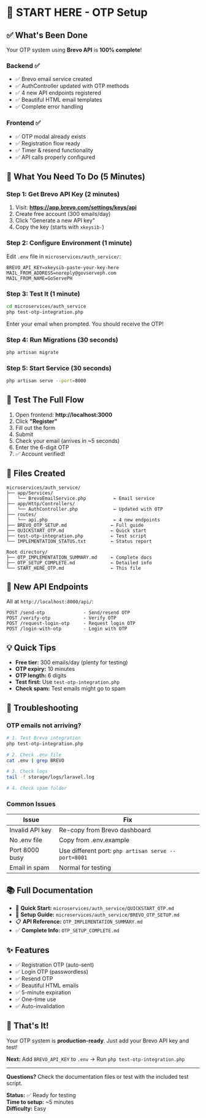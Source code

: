 # 🚀 START HERE - OTP Setup

## ✅ What's Been Done

Your OTP system using **Brevo API** is **100% complete**!

### Backend ✅

- ✅ Brevo email service created
- ✅ AuthController updated with OTP methods
- ✅ 4 new API endpoints registered
- ✅ Beautiful HTML email templates
- ✅ Complete error handling

### Frontend ✅

- ✅ OTP modal already exists
- ✅ Registration flow ready
- ✅ Timer & resend functionality
- ✅ API calls properly configured

## 🎯 What You Need To Do (5 Minutes)

### Step 1: Get Brevo API Key (2 minutes)

1. Visit: **https://app.brevo.com/settings/keys/api**
2. Create free account (300 emails/day)
3. Click "Generate a new API key"
4. Copy the key (starts with `xkeysib-`)

### Step 2: Configure Environment (1 minute)

Edit `.env` file in `microservices/auth_service/`:

```env
BREVO_API_KEY=xkeysib-paste-your-key-here
MAIL_FROM_ADDRESS=noreply@govserveph.com
MAIL_FROM_NAME=GoServePH
```

### Step 3: Test It (1 minute)

```bash
cd microservices/auth_service
php test-otp-integration.php
```

Enter your email when prompted. You should receive the OTP!

### Step 4: Run Migrations (30 seconds)

```bash
php artisan migrate
```

### Step 5: Start Service (30 seconds)

```bash
php artisan serve --port=8000
```

## 🧪 Test The Full Flow

1. Open frontend: **http://localhost:3000**
2. Click **"Register"**
3. Fill out the form
4. Submit
5. Check your email (arrives in ~5 seconds)
6. Enter the 6-digit OTP
7. ✅ Account verified!

## 📁 Files Created

```
microservices/auth_service/
├── app/Services/
│   └── BrevoEmailService.php          ← Email service
├── app/Http/Controllers/
│   └── AuthController.php             ← Updated with OTP
├── routes/
│   └── api.php                        ← 4 new endpoints
├── BREVO_OTP_SETUP.md                ← Full guide
├── QUICKSTART_OTP.md                 ← Quick start
├── test-otp-integration.php          ← Test script
└── IMPLEMENTATION_STATUS.txt         ← Status report

Root directory/
├── OTP_IMPLEMENTATION_SUMMARY.md     ← Complete docs
├── OTP_SETUP_COMPLETE.md             ← Detailed info
└── START_HERE_OTP.md                 ← This file
```

## 🔌 New API Endpoints

All at `http://localhost:8000/api/`:

```
POST /send-otp              - Send/resend OTP
POST /verify-otp            - Verify OTP
POST /request-login-otp     - Request login OTP
POST /login-with-otp        - Login with OTP
```

## 💡 Quick Tips

- **Free tier:** 300 emails/day (plenty for testing)
- **OTP expiry:** 10 minutes
- **OTP length:** 6 digits
- **Test first:** Use `test-otp-integration.php`
- **Check spam:** Test emails might go to spam

## 🐛 Troubleshooting

### OTP emails not arriving?

```bash
# 1. Test Brevo integration
php test-otp-integration.php

# 2. Check .env file
cat .env | grep BREVO

# 3. Check logs
tail -f storage/logs/laravel.log

# 4. Check spam folder
```

### Common Issues

| Issue           | Fix                                                 |
| --------------- | --------------------------------------------------- |
| Invalid API key | Re-copy from Brevo dashboard                        |
| No .env file    | Copy from .env.example                              |
| Port 8000 busy  | Use different port: `php artisan serve --port=8001` |
| Email in spam   | Normal for testing                                  |

## 📚 Full Documentation

- 🏃 **Quick Start:** `microservices/auth_service/QUICKSTART_OTP.md`
- 📖 **Setup Guide:** `microservices/auth_service/BREVO_OTP_SETUP.md`
- 📋 **API Reference:** `OTP_IMPLEMENTATION_SUMMARY.md`
- ✅ **Complete Info:** `OTP_SETUP_COMPLETE.md`

## ✨ Features

- ✅ Registration OTP (auto-sent)
- ✅ Login OTP (passwordless)
- ✅ Resend OTP
- ✅ Beautiful HTML emails
- ✅ 5-minute expiration
- ✅ One-time use
- ✅ Auto-invalidation

## 🎉 That's It!

Your OTP system is **production-ready**. Just add your Brevo API key and test!

**Next:** Add `BREVO_API_KEY` to `.env` → Run `php test-otp-integration.php`

---

**Questions?** Check the documentation files or test with the included test script.

**Status:** ✅ Ready for testing  
**Time to setup:** ~5 minutes  
**Difficulty:** Easy
